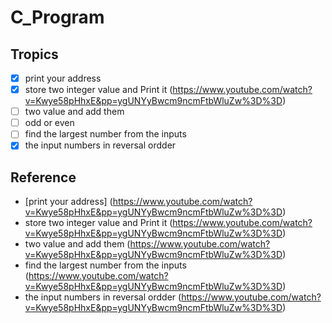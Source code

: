 # C_Program

## Tropics 
- [x] print your address
- [x] store two integer value and Print it (https://www.youtube.com/watch?v=Kwye58pHhxE&pp=ygUNYyBwcm9ncmFtbWluZw%3D%3D)
- [ ] two value and add them
- [ ] odd or even
- [ ] find the largest number from the inputs
- [x] the input numbers in reversal ordder

## Reference
- [print your address] (https://www.youtube.com/watch?v=Kwye58pHhxE&pp=ygUNYyBwcm9ncmFtbWluZw%3D%3D)
- store two integer value and Print it (https://www.youtube.com/watch?v=Kwye58pHhxE&pp=ygUNYyBwcm9ncmFtbWluZw%3D%3D)
- two value and add them (https://www.youtube.com/watch?v=Kwye58pHhxE&pp=ygUNYyBwcm9ncmFtbWluZw%3D%3D)
- find the largest number from the inputs (https://www.youtube.com/watch?v=Kwye58pHhxE&pp=ygUNYyBwcm9ncmFtbWluZw%3D%3D)
- the input numbers in reversal ordder (https://www.youtube.com/watch?v=Kwye58pHhxE&pp=ygUNYyBwcm9ncmFtbWluZw%3D%3D)
